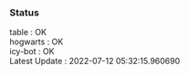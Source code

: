 ### Status


table : OK  
hogwarts : OK  
icy-bot : OK  
Latest Update : 2022-07-12 05:32:15.960690

